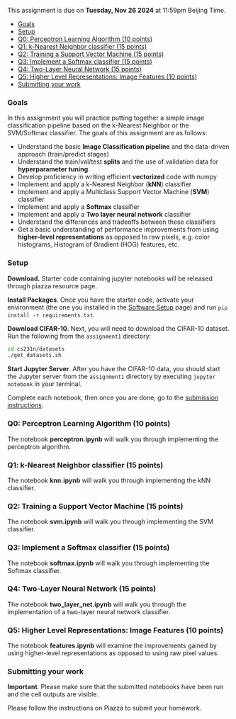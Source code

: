 This assignment is due on **Tuesday, Nov 26 2024** at 11:59pm Beijing Time.


- [Goals](#goals)
- [Setup](#setup)
- [Q0: Perceptron Learning Algorithm (10 points)](#q0-perceptron-learning-algorithm-10-points)
- [Q1: k-Nearest Neighbor classifier (15 points)](#q1-k-nearest-neighbor-classifier-15-points)
- [Q2: Training a Support Vector Machine (15 points)](#q2-training-a-support-vector-machine-15-points)
- [Q3: Implement a Softmax classifier (15 points)](#q3-implement-a-softmax-classifier-15-points)
- [Q4: Two-Layer Neural Network (15 points)](#q4-two-layer-neural-network-15-points)
- [Q5: Higher Level Representations: Image Features (10 points)](#q5-higher-level-representations-image-features-10-points)
- [Submitting your work](#submitting-your-work)

### Goals

In this assignment you will practice putting together a simple image classification pipeline based on the k-Nearest Neighbor or the SVM/Softmax classifier. The goals of this assignment are as follows:

- Understand the basic **Image Classification pipeline** and the data-driven approach (train/predict stages)
- Understand the train/val/test **splits** and the use of validation data for **hyperparameter tuning**.
- Develop proficiency in writing efficient **vectorized** code with numpy
- Implement and apply a k-Nearest Neighbor (**kNN**) classifier
- Implement and apply a Multiclass Support Vector Machine (**SVM**) classifier
- Implement and apply a **Softmax** classifier
- Implement and apply a **Two layer neural network** classifier
- Understand the differences and tradeoffs between these classifiers
- Get a basic understanding of performance improvements from using **higher-level representations** as opposed to raw pixels, e.g. color histograms, Histogram of Gradient (HOG) features, etc.

### Setup

**Download.** Starter code containing jupyter notebooks will be released through piazza resource page.

**Install Packages**. Once you have the starter code, activate your environment (the one you installed in the [Software Setup](./setup.md) page) and run `pip install -r requirements.txt`.

**Download CIFAR-10**. Next, you will need to download the CIFAR-10 dataset. Run the following from the `assignment1` directory:

```bash
cd cs231n/datasets
./get_datasets.sh
```
**Start Jupyter Server**. After you have the CIFAR-10 data, you should start the Jupyter server from the
`assignment1` directory by executing `jupyter notebook` in your terminal.

Complete each notebook, then once you are done, go to the [submission instructions](#submitting-your-work).

### Q0: Perceptron Learning Algorithm (10 points)

The notebook **perceptron.ipynb** will walk you through implementing the perceptron algorithm.

### Q1: k-Nearest Neighbor classifier (15 points)

The notebook **knn.ipynb** will walk you through implementing the kNN classifier.

### Q2: Training a Support Vector Machine (15 points)

The notebook **svm.ipynb** will walk you through implementing the SVM classifier.

### Q3: Implement a Softmax classifier (15 points)

The notebook **softmax.ipynb** will walk you through implementing the Softmax classifier.

### Q4: Two-Layer Neural Network (15 points)

The notebook **two\_layer\_net.ipynb** will walk you through the implementation of a two-layer neural network classifier.

### Q5: Higher Level Representations: Image Features (10 points)

The notebook **features.ipynb** will examine the improvements gained by using higher-level representations
as opposed to using raw pixel values.

### Submitting your work

**Important**. Please make sure that the submitted notebooks have been run and the cell outputs are visible.

Please follow the instructions on Piazza to submit your homework.
